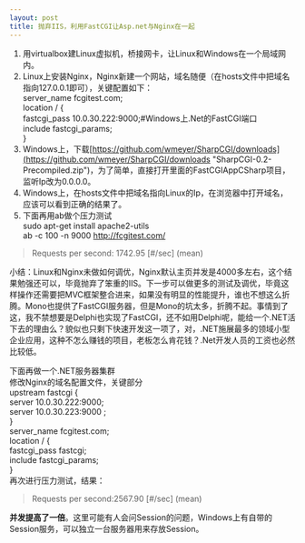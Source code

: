 ```yaml
---
layout: post
title: 抛弃IIS，利用FastCGI让Asp.net与Nginx在一起
---
```


1. 用virtualbox建Linux虚拟机，桥接网卡，让Linux和Windows在一个局域网内。
2. Linux上安装Nginx，Nginx新建一个网站，域名随便（在hosts文件中把域名指向127.0.0.1即可），关键配置如下：  
	server_name  fcgitest.com;  
	location / {  
        fastcgi_pass   10.0.30.222:9000;#Windows上.Net的FastCGI端口  
        include        fastcgi_params;  
    }
3. Windows上，下载[https://github.com/wmeyer/SharpCGI/downloads](https://github.com/wmeyer/SharpCGI/downloads "SharpCGI-0.2-Precompiled.zip")，为了简单，直接打开里面的FastCGIAppCSharp项目，监听Ip改为0.0.0.0。
4. Windows上，在hosts文件中把域名指向Linux的Ip，在浏览器中打开域名，应该可以看到正确的结果了。
5. 下面再用ab做个压力测试  
	sudo apt-get install apache2-utils  
	ab -c 100 -n 9000 http://fcgitest.com/  
> Requests per second:    1742.95 [#/sec] (mean)

小结：Linux和Nginx未做如何调优，Nginx默认主页并发是4000多左右，这个结果勉强还可以，毕竟抛弃了笨重的IIS。下一步可以做更多的测试及调优，毕竟这样操作还需要把MVC框架整合进来，如果没有明显的性能提升，谁也不想这么折腾。Mono也提供了FastCGI服务器，但是Mono的坑太多，折腾不起。事情到了这，我不禁想要是Delphi也实现了FastCGI，还不如用Delphi呢，能给一个.NET活下去的理由么？貌似也只剩下快速开发这一项了，对，.NET施展最多的领域小型企业应用，这种不怎么赚钱的项目，老板怎么肯花钱？.Net开发人员的工资也必然比较低。

下面再做一个.NET服务器集群  
修改Nginx的域名配置文件，关键部分   
	upstream fastcgi {  
        server 10.0.30.222:9000;  
        server 10.0.30.223:9000 ;  
    }  
	server_name  fcgitest.com;  
	location / {  
        fastcgi_pass   fastcgi;  
        include        fastcgi_params;  
    }  
再次进行压力测试，结果：  
> Requests per second:2567.90 [#/sec] (mean)  

**并发提高了一倍**。这里可能有人会问Session的问题，Windows上有自带的Session服务，可以独立一台服务器用来存放Session。